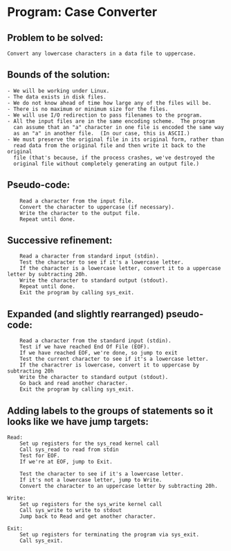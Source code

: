 # Program: Case Converter

## Problem to be solved:
	Convert any lowercase characters in a data file to uppercase.

## Bounds of the solution:
	- We will be working under Linux.
	- The data exists in disk files.
	- We do not know ahead of time how large any of the files will be.
	- There is no maximum or minimum size for the files.
	- We will use I/O redirection to pass filenames to the program.
	- All the input files are in the same encoding scheme.  The program
	  can assume that an "a" character in one file is encoded the same way 
	  as an "a" in another file.  (In our case, this is ASCII.)
	- We must preserve the original file in its original form, rather than 
	  read data from the original file and then write it back to the original
	  file (that's because, if the process crashes, we've destroyed the
	  original file without completely generating an output file.)

## Pseudo-code:

```
	Read a character from the input file.
	Convert the character to uppercase (if necessary).
	Write the character to the output file.
	Repeat until done.
```

## Successive refinement:
	
```
	Read a character from standard input (stdin).
	Test the character to see if it's a lowercase letter.
	If the character is a lowercase letter, convert it to a uppercase letter by subtracting 20h.
	Write the character to standard output (stdout).
	Repeat until done.
	Exit the program by calling sys_exit.
```

## Expanded (and slightly rearranged) pseudo-code:

```	
	Read a character from the standard input (stdin).
	Test if we have reached End Of File (EOF).
	If we have reached EOF, we're done, so jump to exit
	Test the current character to see if it's a lowercase letter.
	If the charactrer is lowercase, convert it to uppercase by subtracting 20h
	Write the character to standard output (stdout).
	Go back and read another character.
	Exit the program by calling sys_exit.
```

## Adding labels to the groups of statements so it looks like we have jump targets:

```	
Read:
	Set up registers for the sys_read kernel call
	Call sys_read to read from stdin
	Test for EOF.
	If we're at EOF, jump to Exit.

	Test the character to see if it's a lowercase letter.
	If it's not a lowercase letter, jump to Write.
	Convert the character to an uppercase letter by subtracting 20h.

Write:
	Set up registers for the sys_write kernel call
	Call sys_write to write to stdout
	Jump back to Read and get another character.

Exit:
	Set up registers for terminating the program via sys_exit.
	Call sys_exit.
```
